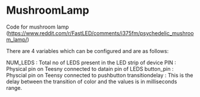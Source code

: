 # MushroomLamp
Code for mushroom lamp (https://www.reddit.com/r/FastLED/comments/i375fm/psychedelic_mushroom_lamp/)

There are 4 variables which can be configured and are as follows:

NUM_LEDS        : Total no of LEDS present in the LED strip of device
PIN             : Physical pin on Teesny connected to datain pin of LEDS
button_pin      : Physcial pin on Teensy connected to pushbutton
transitiondelay : This is the delay between the transition of color and the values is in milliseconds range.
